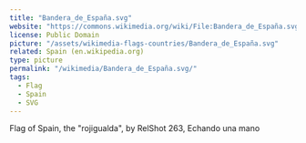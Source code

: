```yaml
---
title: "Bandera_de_España.svg"
website: "https://commons.wikimedia.org/wiki/File:Bandera_de_España.svg"
license: Public Domain
picture: "/assets/wikimedia-flags-countries/Bandera_de_España.svg"
related: Spain (en.wikipedia.org)
type: picture
permalink: "/wikimedia/Bandera_de_España.svg/"
tags:
  - Flag
  - Spain
  - SVG
---
```

Flag of Spain, the "rojigualda", by RelShot 263, Echando una mano